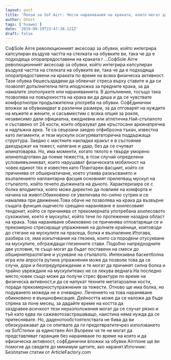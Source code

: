 ```yaml
---
layout: post
title: 'Ползи за Sof Airr: Чести наранявания на краката, които могат да бъдат предотвратени'
author: Ghost
tags: ['huawei']
date: '2019-09-19T23:47:38.121Z'
draft: false
---
```


СофSole Airrе революционният аксесоар за обувки, който интегрира капсулиран въздухв частта на стелката на обувките ви, така че да е подходяща опорапредоставени на краката г ...СофSole Airrе революционният аксесоар за обувки, който интегрира капсулиран въздухв частта на стелката на обувките ви, така че да е подходяща опорапредоставени на краката по време на всяка физическа активност. Тази обувка бешесъздадени да облекчат стреса върху ставите и да си позволят допълнителна пета иподложка за предните крака, за да намалите злополуките или нараняванията. В допълнение, тосъщо така позволява на повърхността на крака ви да диша и да се чувствате комфортнопри продължителна употреба на обувки. СофЕдинични вложки за обувкиидват в различни размери, за да отговарят на нуждите на мъжете и жените, и сасъвместим с всяка опция за рокля, независимо дали официална, ежедневна или атлетична.Най-стъпалото е съставено от 24 кости, които образуват две кръстосани аркинапречна и надлъжна арка. Те са свързани заедно отфиброзна тъкан, известна като лигаменти, и тези мускули осигуряватвторична поддържаща структура. Заедно с мастните накладки кракът е в състояние даиздържат на тежест, налягане и удар, без да се счупват илинатоварва. Но, има моменти, когато тялото е твърде уморено илинеподготвен да поеме тежестта, в този случай определени условиявъзникват, които нарушават физическата мобилност на човек.единот тях е известен като Плантарен фасциит, който се причинява от обширнатичане, което утаява разкъсването и възпалението наплантарна фасция основният прилепващ мускул на стъпалото, който течепо дължината на дъното. Характеризира се с болка вподметка, която може директно да повлияе на комфорта и начина на живот.Обикновено се увеличава по-силно сутрин и се намалява при движение.Това обаче не позволява на крака да възвърне същата функция.ощечесто срещано нараняване е ахилесовият тендонит, който се причинява от прекомерната употребана ахилесовото сухожилие, което е мускулът, който тече по протежение назадна област на крака. Това нараняване обикновено се причинява отповтарящи се и прекомерно стресиращи упражнения на долните крайници, коитоводи до стягане на мускулите на прасеца, болка и възпаление.Итогава, разбира се, има изкълчвания на глезена, които са породени отусукване на мускулите, обграждащи глезенните стави. Подобно напредходните две условия, те също могат да бъдат поставени на смеси до обширнитеразтягане и усукване на стъпалото. Интензивна баскетболна игра или апроста рутина упражнения може да позволи това да се случи, дори и безпредупреждение и те могат да причинят силна болка и трайно увреждане на мускулитеако не се лекува веднага.На последно място,човек също може да получи стрес фрактури по време на физическа активност,и да се напукат техните метатарзални кости, поради прекомерноступражнения за тежести. Отново ще има болка, но подуването можеда не е очевидно. Лечението на това нараняване обикновено е външнофиксация. Дейността може да се наложи да бъде спряна за поне месец, за дадайте време на костта да заздравее.всичкоот тези неразположения могат да се случат рязко и тъй като едва ли саживотозастрашаващо, наистина няма нужда да се притеснявате. Но, даденотообстоятелствата не бива да ви обезкуражават да се опитвате да ги предотвратитечрез използването на SofСтелки за единствен Airr.Въпреки че те не могат да представляват гаранция без нараняване по време на която и да ефизическа активност, софЕдинични вложки за обувки Airrпоне ще ви помогне да сведете до минимум щетите, ако наранят.Източник: Безплатни статии от ArticleFactory.com
